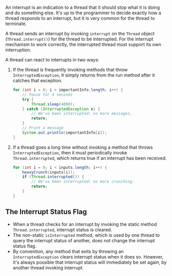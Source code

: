 An interrupt is an indication to a thread that it should stop what it is doing and do something else. It's up to the programmer to decide exactly how a thread responds to an interrupt, but it is very common for the thread to terminate.

A thread sends an interrupt by invoking `interrupt` on the `Thread` object (`Thread.interrupt()`) for the thread to be interrupted. For the interrupt mechanism to work correctly, the interrupted thread must support its own interruption.

A thread can react to interrupts in two ways:

1. If the thread is frequently invoking methods that throw `InterruptedException`, it simply returns from the run method after it catches that exception.
    
    ``` java
    for (int i = 0; i < importantInfo.length; i++) {
        // Pause for 4 seconds
        try {
            Thread.sleep(4000);
        } catch (InterruptedException e) {
            // We've been interrupted: no more messages.
            return;
        }
        // Print a message
        System.out.println(importantInfo[i]);
    }
    ```

2. If a thread goes a long time without invoking a method that throws `InterruptedException`, then it must periodically invoke `Thread.interrupted`, which returns true if an interrupt has been received.

    ``` java
    for (int i = 0; i < inputs.length; i++) {
        heavyCrunch(inputs[i]);
        if (Thread.interrupted()) {
            // We've been interrupted: no more crunching.
            return;
        }
    }
    ```

## The Interrupt Status Flag

- When a thread checks for an interrupt by invoking the static method `Thread.interrupted`, interrupt status is cleared.
- The non-static `isInterrupted` method, which is used by one thread to query the interrupt status of another, does not change the interrupt status flag.
- By convention, any method that exits by throwing an `InterruptedException` clears interrupt status when it does so. However, it's always possible that interrupt status will immediately be set again, by another thread invoking interrupt.